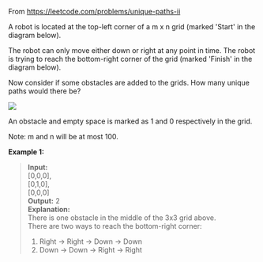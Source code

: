 From https://leetcode.com/problems/unique-paths-ii
  
A robot is located at the top-left corner of a m x n grid (marked 'Start' in the diagram below).
  
The robot can only move either down or right at any point in time. The robot is trying to reach the bottom-right corner of the grid (marked 'Finish' in the diagram below).
  
Now consider if some obstacles are added to the grids. How many unique paths would there be?
  
<img src = "https://assets.leetcode.com/uploads/2018/10/22/robot_maze.png">
  
An obstacle and empty space is marked as 1 and 0 respectively in the grid.
  
Note: m and n will be at most 100.
  
**Example 1:**
  
>**Input:**  
>[0,0,0],  
>[0,1,0],  
>[0,0,0]   
>**Output:** 2  
>**Explanation:**  
>There is one obstacle in the middle of the 3x3 grid above.  
>There are two ways to reach the bottom-right corner:  
>1. Right -> Right -> Down -> Down  
>2. Down -> Down -> Right -> Right
